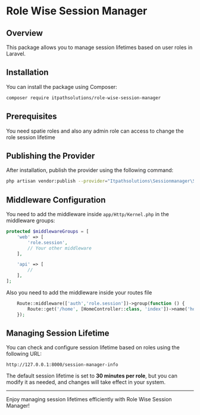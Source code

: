 # Role Wise Session Manager

## Overview
This package allows you to manage session lifetimes based on user roles in Laravel.

## Installation
You can install the package using Composer:

```sh
composer require itpathsolutions/role-wise-session-manager
```

## Prerequisites
You need spatie roles and also any admin role can access to change the role session lifetime

## Publishing the Provider
After installation, publish the provider using the following command:

```sh
php artisan vendor:publish --provider="Itpathsolutions\Sessionmanager\SessionManagerServiceProvider"
```

## Middleware Configuration
You need to add the middleware inside `app/Http/Kernel.php` in the middleware groups:

```php
protected $middlewareGroups = [
    'web' => [
        'role.session',
        // Your other middleware
    ],

    'api' => [
        //
    ],
];
```

Also you need to add the middleware inside your routes file
```php
    Route::middleware(['auth','role.session'])->group(function () {
        Route::get('/home', [HomeController::class, 'index'])->name('home');
    });
```

## Managing Session Lifetime
You can check and configure session lifetime based on roles using the following URL:

```
http://127.0.0.1:8000/session-manager-info
```

The default session lifetime is set to **30 minutes per role**, but you can modify it as needed, and changes will take effect in your system.

---

Enjoy managing session lifetimes efficiently with Role Wise Session Manager!
